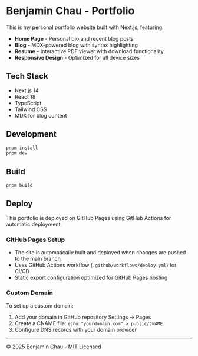 # Benjamin Chau - Portfolio

This is my personal portfolio website built with Next.js, featuring:

- **Home Page** - Personal bio and recent blog posts
- **Blog** - MDX-powered blog with syntax highlighting
- **Resume** - Interactive PDF viewer with download functionality
- **Responsive Design** - Optimized for all device sizes

## Tech Stack

- Next.js 14
- React 18
- TypeScript
- Tailwind CSS
- MDX for blog content

## Development

```bash
pnpm install
pnpm dev
```

## Build

```bash
pnpm build
```

## Deploy

This portfolio is deployed on GitHub Pages using GitHub Actions for automatic deployment.

### GitHub Pages Setup
- The site is automatically built and deployed when changes are pushed to the main branch
- Uses GitHub Actions workflow (`.github/workflows/deploy.yml`) for CI/CD
- Static export configuration optimized for GitHub Pages hosting

### Custom Domain
To set up a custom domain:
1. Add your domain in GitHub repository Settings → Pages
2. Create a CNAME file: `echo "yourdomain.com" > public/CNAME`
3. Configure DNS records with your domain provider

---

© 2025 Benjamin Chau - MIT Licensed
